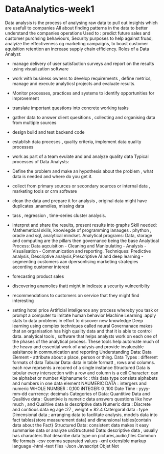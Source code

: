 # DataAnalytics-week1
Data analysis is the process of analysing raw data to pull out insights which are usefull to companies
All about finding patterns in the data to better understand the companies operations
Used to : predict future sales and customer purchsing behaviours, Security purposes to help against fruad, analyize the effectiveness og marketing campaigns, to boast customer aquisition retention an increase supply chain efficiency.
Roles of a Data Analyst:
- manage delivery of user satisfaction surveys and report on the results using visualization software
- work with business owners to develop requirements , define metrics, manage and execute analyticsl projects and evaluate results.
- Monitor processes, practices and systems to identify opportunities for improvement
- translate important questions into concrete working tasks
- gather data to answer client quesitions , collecting and organising data from multiple sources
- design build and test backend code
- establish data proceses , quality criteria, implement data quality processes
- work as part of a team evulate and and analyze quality data
Typical processes of Data Analysts:
 - Define the problem and make an hypothesis about the problem , what data is needed and where do you get it.
 - collect from primary sources or secondary sources or internal data , marketing tools or crm software
 - clean the data and prepare it for analysis , original data might have duplicates ,anamolies, missing data

 - tass , regression , time-series  cluster analysis.
 - interpret and share the results, present results into graphs
Skill needed: Mathemetical skills, knowlegde of programming lanauges . phython , oracle and sql, analytical mindset.
Analytical programs: Data, storage and computing are the pillars then governance being the  base
Analytical Process:
Data aqcuisition - Cleaning and Manipulating - Analysis - Visualisation - Communication and reporting.
Techniques: Predictive analysis, Descriptive analysis,Prescriptive
AI  and deep learning
-segmenting customers aan dpersonlising marketing strategies according customer interest
- forecasting product sales
- discovering anamolies thatt might in indicate a security vulneeribilty
- recommendations to customers on service that they might find interesting
- setting hotel price
Artificial inteligence any process whereby you task or prompt a computer to imitate human behavior
Machine Learning :apply stats to data problems in effort to discover new knowledge
Deep learning using complex techniques called neural
Governanace makes that an organisation has high quality data and that it is able to control data.
analytical tools , software that helps analysts work on each one of the phases of the analytical process.
These tools help automate much of the heavy and essential work of analysis and provide invalueable asisitance in communication and reporting
Understanding Data:
Data Element  - attribute about a place, person or thing.
Data Types : different formats of data
Tabular Data: data in table formatt , rows and columns. each row reprsents a recored of a single instance
Structured Data is tabular every intersection with a row and column is a cell
Character: can be alphabet or number
Alphanumeric : this data type consists alphabets and numbers in one data element
NAUMERIC DATA : intergers and numeric
 WHOLE NUMBER : 0,100
iNTEGER: 0 ,100
Date Time : yyyy-mm-dd
currrency: decimals
Categories of Data:
Quantitive Data and Qualitive data : Quantivie is numeric data answers questions like how much , and Qualitive data is descriptive data
Numeric data  : Discrete and contious data eg age :27 , weight = 82.4
Catergoral data : type
Dimensional data ; arranging data to facilitate analysis, models data into fact tables{store measurement data} and dimensional tables{contain data about the Fact}
Structured Data: consistent data makes it easy summarise data or analyze
unStructured Data: descriptive data , usually has characters that describe data type on pictures,audio,files
Common file formats
-csv comma separated values
-xml extensible markup language
-html
-text files
-Json Javascript Objet Not


   
